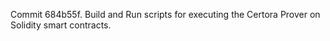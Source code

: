 Commit 684b55f.                    Build and Run scripts for executing the Certora Prover on Solidity smart contracts.